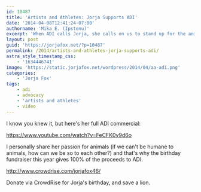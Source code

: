 ```yaml
---
id: 10487
title: 'Artists and Athletes: Jorja Supports ADI'
date: '2014-04-08T12:41:24-07:00'
authorname: 'Mika E. (Ipstenu)'
excerpt: 'When ADI calls Jorja, she calls on us to stand up for the animals.'
layout: post
guid: 'https://jorjafox.net/?p=10487'
permalink: /2014/artists-and-athletes-jorja-supports-adi/
astra_style_timestamp_css:
    - '1634446741'
image: 'https://static.jorjafox.net/wordpress/2014/04/aa-adi.png'
categories:
    - 'Jorja Fox'
tags:
    - adi
    - advocacy
    - 'artists and athletes'
    - video
---
```


I know you knew it, but here's her full ADI commercial:

https://www.youtube.com/watch?v=FeCFK0y9d6o

I personally share her passion for animals (if we can't be humane to animals, how can we be so to each other?) and that's why the birthday fundraiser this year gives 100% of the proceeds to ADI.

<a href="http://www.crowdrise.com/jorjafox46/">http://www.crowdrise.com/jorjafox46/</a>

Donate via CrowdRise for Jorja's birthday, and save a lion.
